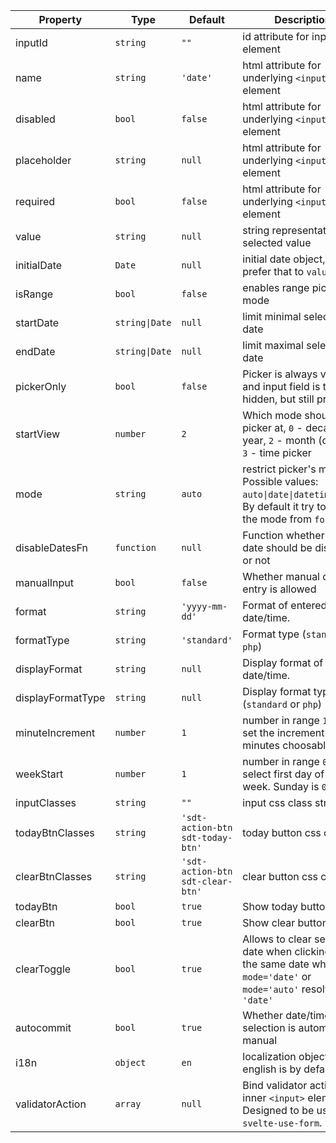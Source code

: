 | Property        | Type          | Default       | Description |
|-----------------|---------------|---------------|-------------------|
| inputId         | `string`      | `""`          | id attribute for input element
| name            | `string`      | `'date'`      | html attribute for underlying `<input>` element  |
| disabled        | `bool`        | `false`       | html attribute for underlying `<input>` element  |
| placeholder     | `string`      | `null`        | html attribute for underlying `<input>` element  |
| required        | `bool`        | `false`       | html attribute for underlying `<input>` element  |
| value           | `string`      | `null`        | string representation of selected value |
| initialDate     | `Date`        | `null`        | initial date object, if you prefer that to `value` |
| isRange         | `bool`        | `false`       | enables range picker mode  |
| startDate       | <code>string\|Date</code>| `null`        | limit minimal selectable date |
| endDate         | <code>string\|Date</code>| `null`        | limit maximal selectable date |
| pickerOnly      | `bool`        | `false`       | Picker is always visible and input field is then hidden, but still present |
| startView       | `number`      | `2`           | Which mode should picker at, `0` - decade, `1` - year, `2` - month (default), `3` - time picker
| mode            | `string`      | `auto`        | restrict picker's mode. Possible values: `auto\|date\|datetime\|time`. By default it try to guess the mode from `format` |
| disableDatesFn  | `function`    | `null`        | Function whether passed date should be disabled or not |
| manualInput     | `bool`        | `false`       | Whether manual date entry is allowed |
| format          | `string`      | `'yyyy-mm-dd'`  | Format of entered date/time.  |
| formatType      | `string`      | `'standard'`  | Format type (`standard` or `php`) |
| displayFormat          | `string`      | `null`  | Display format of entered date/time.  |
| displayFormatType      | `string`      | `null`  | Display format type (`standard` or `php`) |
| minuteIncrement | `number`      | `1`           | number in range `1-60` to set the increment of minutes choosable |
| weekStart       | `number`      | `1`           | number in range `0-6` to select first day of the week. Sunday is `0` |
| inputClasses    | `string`      | `""`            | input css class string |
| todayBtnClasses | `string`      | `'sdt-action-btn sdt-today-btn'` | today button css classes |
| clearBtnClasses | `string`      | `'sdt-action-btn sdt-clear-btn'` | clear button css classes |
| todayBtn        | `bool`        | `true`        | Show today button |
| clearBtn        | `bool`        | `true`        | Show clear button |
| clearToggle     | `bool`        | `true`        | Allows to clear selected date when clicking on the same date when in `mode='date'` or `mode='auto'` resolving to `'date'` |
| autocommit       | `bool`        | `true`        | Whether date/time selection is automatic or manual |
| i18n            | `object`      | `en`          | localization object, english is by default |
| validatorAction | `array`       | `null`        | Bind validator action for inner `<input>` element. Designed to be used with `svelte-use-form`.